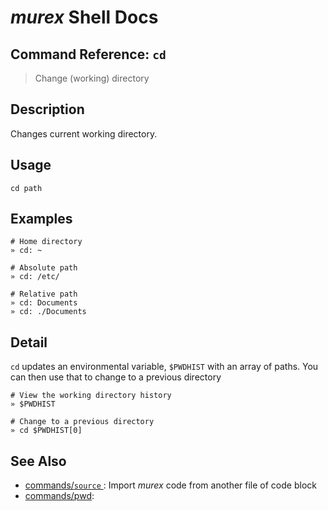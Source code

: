 # _murex_ Shell Docs

## Command Reference: `cd`

> Change (working) directory

## Description

Changes current working directory.

## Usage

    cd path

## Examples

    # Home directory
    » cd: ~ 
    
    # Absolute path
    » cd: /etc/
    
    # Relative path
    » cd: Documents
    » cd: ./Documents

## Detail

`cd` updates an environmental variable, `$PWDHIST` with an array of paths.
You can then use that to change to a previous directory

    # View the working directory history
    » $PWDHIST
    
    # Change to a previous directory
    » cd $PWDHIST[0]

## See Also

* [commands/`source` ](../commands/source.md):
  Import _murex_ code from another file of code block
* [commands/pwd](../commands/pwd.md):
  